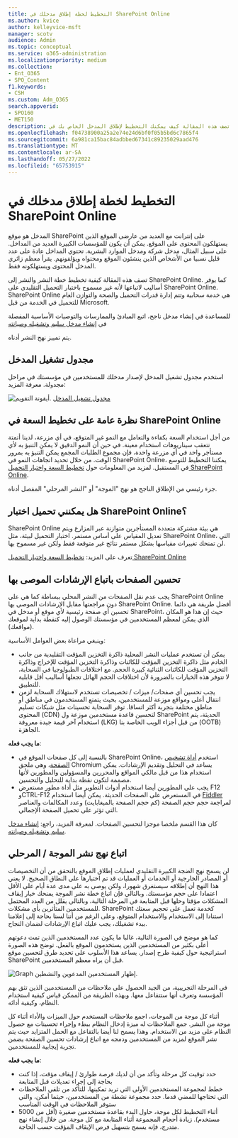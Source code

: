 ```yaml
---
title: التخطيط لخطة إطلاق مدخلك في SharePoint Online
ms.author: kvice
author: kelleyvice-msft
manager: scotv
audience: Admin
ms.topic: conceptual
ms.service: o365-administration
ms.localizationpriority: medium
ms.collection:
- Ent_O365
- SPO_Content
f1.keywords:
- CSH
ms.custom: Adm_O365
search.appverid:
- SPO160
- MET150
description: تصف هذه المقالة كيف يمكنك التخطيط لإطلاق المدخل الخاص بك في SharePoint Online والخطوات التي يجب اتخاذها للتشغيل الناجح
ms.openlocfilehash: f04738900a25a2e74e24d6bf0f05b5bd6c7865f4
ms.sourcegitcommit: 6a981ca15bac84adbbed67341c89235029aad476
ms.translationtype: MT
ms.contentlocale: ar-SA
ms.lasthandoff: 05/27/2022
ms.locfileid: "65753915"
---
```

# <a name="planning-your-portal-launch-roll-out-plan-in-sharepoint-online"></a>التخطيط لخطة إطلاق مدخلك في SharePoint Online

المدخل هو موقع SharePoint على إنترانت مع العديد من عارضي الموقع الذين يستهلكون المحتوى على الموقع. يمكن أن يكون للمؤسسات الكبيرة العديد من المداخل. على سبيل المثال، مدخل شركة ومدخل الموارد البشرية. تحتوي المداخل عادة على عدد قليل نسبيا من الأشخاص الذين ينشئون الموقع ومحتواه ويؤلفونهم. يقرأ معظم زائري المدخل المحتوى ويستهلكونه فقط.

تصف هذه المقالة كيفية تخطيط خطة النشر والنشر إلى SharePoint Online. كما يوفر أساليب لاتباعها لأنه غير مسموح باختبار التحميل التقليدي على SharePoint Online. SharePoint Online هي خدمة سحابية وتتم إدارة قدرات التحميل والصحة والتوازن العام للتحميل في الخدمة من قبل Microsoft.

للمساعدة في إنشاء مدخل ناجح، اتبع المبادئ والممارسات والتوصيات الأساسية المفصلة في [إنشاء مدخل سليم وتشغيله وصيانته](/sharepoint/portal-health)

يتم تمييز نهج النشر أدناه.

## <a name="portal-launch-scheduler"></a>مجدول تشغيل المدخل

استخدم مجدول تشغيل المدخل لإصدار مدخلك للمستخدمين في مؤسستك في مراحل مجدولة. معرفة المزيد:

![أيقونة التقويم.](../media/calendar.png) [مجدول تشغيل المدخل](/microsoft-365/enterprise/portallaunchscheduler)

## <a name="overview-of-capacity-planning-in-sharepoint-online"></a>نظرة عامة على تخطيط السعة في SharePoint Online

من أجل استخدام السعة بكفاءة والتعامل مع النمو غير المتوقع، في أي مزرعة، لدينا أتمتة تتعقب سيناريوهات استخدام معينة. في حين أن النمو الدقيق لا يمكن التنبؤ به لأي مستأجر واحد في أي مزرعة واحدة، فإن مجموع الطلبات المجمع يمكن التنبؤ به بمرور الوقت. من خلال تحديد اتجاهات النمو في SharePoint Online، يمكننا التخطيط للتوسع في المستقبل. لمزيد من المعلومات حول [تخطيط السعة واختبار التحميل SharePoint Online](capacity-planning-and-load-testing-sharepoint-online.md).

جزء رئيسي من الإطلاق الناجح هو نهج "الموجة" أو "النشر المرحلي" المفصل أدناه.

## <a name="can-i-load-test-sharepoint-online"></a>هل يمكنني تحميل اختبار SharePoint Online؟

SharePoint Online هي بيئة مشتركة متعددة المستأجرين متوازنة عبر المزارع ويتم تعديل المقياس على أساس مستمر. اختبار التحميل لبيئة، مثل SharePoint Online، التي لن تمنحك تغييرات مقياسها بشكل مستمر نتائج غير متوقعة فقط ولكن غير مسموح بها.

تعرف على المزيد: [تخطيط السعة واختبار التحميل SharePoint Online](capacity-planning-and-load-testing-sharepoint-online.md)

## <a name="optimize-pages-by-following-recommended-guidelines"></a>تحسين الصفحات باتباع الإرشادات الموصى بها

يجب عدم نقل الصفحات من النشر المحلي ببساطة كما هي على SharePoint Online دون مراجعتها مقابل الإرشادات الموصى بها SharePoint Online. أفضل طريقة هي دائما تحسين أي صفحة رئيسية لأي موقع أو مدخل في SharePoint، حيث إن هذا هو المكان الذي يمكن لمعظم المستخدمين في مؤسستك الوصول إليه كنقطة بداية لموقعك (مواقعك).

وينبغي مراعاة بعض العوامل الأساسية:

- يمكن أن تستخدم عمليات النشر المحلية ذاكرة التخزين المؤقت التقليدية من جانب الخادم مثل ذاكرة التخزين المؤقت للكائنات وذاكرة التخزين المؤقت للإخراج وذاكرة التخزين المؤقت للكائنات الثنائية كبيرة الحجم. مع اختلافات الطبولوجيا في السحابة، لا تتوفر هذه الخيارات بالضرورة لأن اختلافات الحجم الهائل تجعلها أساليب أقل قابلية للتطبيق.
- يجب تحسين أي صفحات/ ميزات / تخصيصات تستخدم لاستهلاك السحابة لزمن انتقال أعلى ومواقع موزعة للمستخدمين، بحيث يتمتع المستخدمون في مناطق أو مناطق مختلفة بتجربة أكثر اتساقا. توفر السحابة تحسينات مثل شبكات تسليم المحتوى (CDN) لتحسين قاعدة مستخدمين موزعة ول SharePoint الحديثة، يتم استخدام آخر قيمة جيدة معروفة (LKG) من قبل أجزاء الويب الخاصة بنا (OOTB) الجاهزة.

**ما يجب فعله**:

- بالنسبة إلى كل صفحات الموقع في SharePoint Online، استخدم [أداة تشخيص الصفحة](./page-diagnostics-for-spo.md)، وهي ملحق Chromium يساعد في التحليل وتقديم الإرشادات. يمكن استخدام هذا من قبل مالكي المواقع والمحررين والمسؤولين والمطورين لأنها مصممة لتكون نقطة بداية للتحليل والتحسين.
- يجب على المطورين أيضا استخدام أدوات التطوير مثل أداة مطور مستعرض F12 وCTRL-F12 في المستعرض على الصفحات الحديثة. يمكن أيضا استخدام [Fiddler](https://www.telerik.com/download/fiddler) لمراجعة حجم حجم الصفحة (كم حجم الصفحة بالميغابايت) وعدد المكالمات والعناصر التي تؤثر على تحميل الصفحة الإجمالي.

كان هذا القسم ملخصا موجزا لتحسين الصفحات.  لمعرفة المزيد، راجع:  [إنشاء مدخل سليم وتشغيله وصيانته](/sharepoint/portal-health).

## <a name="follow-a-wave--phased-roll-out-approach"></a>اتباع نهج نشر الموجة / المرحلي

لن يسمح نهج الضجة الكبيرة التقليدي لعمليات إطلاق الموقع بالتحقق من أن التخصيصات أو المصادر الخارجية أو الخدمات أو العمليات قد تم اختبارها على النطاق الصحيح. لا يعني هذا النهج أن إطلاقه سيستغرق شهورا، ولكن يوصى به على مدى عدة أيام على الأقل اعتمادا على حجم مؤسستك. وبالتالي فإن اتباع خطة نشر الموجة يمنحك خيار إيقاف المشكلات مؤقتا وحلها قبل المتابعة في المرحلة التالية، وبالتالي يقلل من العدد المحتمل للمستخدمين المتأثرين بأي مشكلات. SharePoint كخدمة تعمل على تحجيم سعتك استنادا إلى الاستخدام والاستخدام المتوقع، وعلى الرغم من أننا لسنا بحاجة إلى إعلامنا ببدء تشغيلك، يجب عليك اتباع الإرشادات لضمان النجاح.

كما هو موضح في الصورة التالية، غالبا ما يكون عدد المستخدمين الذين تمت دعوتهم أعلى بكثير من المستخدمين الذين يستخدمون الموقع بالفعل. توضح هذه الصورة استراتيجية حول كيفية طرح إصدار. يساعد هذا الأسلوب على تحديد طرق لتحسين موقع SharePoint قبل أن يراه معظم المستخدمين.

![Graph إظهار المستخدمين المدعوين والنشطين.](../media/0bc14a20-9420-4986-b9b9-fbcd2c6e0fb9.png)

في المرحلة التجريبية، من الجيد الحصول على ملاحظات من المستخدمين الذين تثق بهم المؤسسة وتعرف أنها ستتفاعل معها. وبهذه الطريقة من الممكن قياس كيفية استخدام النظام، وكيفية أدائه.

أثناء كل موجة من الموجات، اجمع ملاحظات المستخدم حول الميزات والأداء أثناء كل موجة من النشر. جمع الملاحظات له ميزة إدخال النظام ببطء وإجراء تحسينات مع حصول النظام على مزيد من الاستخدام. وهذا يسمح لنا أيضا بالتفاعل مع الحمل المتزايد حيث يتم نشر الموقع لمزيد من المستخدمين ودمجه مع اتباع إرشادات تحسين الصفحة يضمن تجربة إيجابية للمستخدمين.

**ما يجب فعله**:

- حدد توقيت كل مرحلة وتأكد من أن لديك فرصة طوارئ / إيقاف مؤقت، إذا كنت بحاجة إلى إجراء تعديلات قبل المتابعة
- خطط لمجموعة المستخدمين الأولى التي تريد تمكينها، للتأكد من تلقي الملاحظات التي تحتاجها للمضي قدما.  حدد مجموعة نشطة من المستخدمين، حيثما أمكن، والتي ستوفر الملاحظات في الوقت المناسب
- أثناء التخطيط لكل موجة، حاول البدء بقاعدة مستخدمين صغيرة (أقل من 5000 مستخدم). زيادة أحجام المجموعة أثناء المتابعة مع كل موجة. من خلال إنشاء نهج متدرج، فإنه يسمح بتسهيل فرص الإيقاف المؤقت حسب الحاجة.
